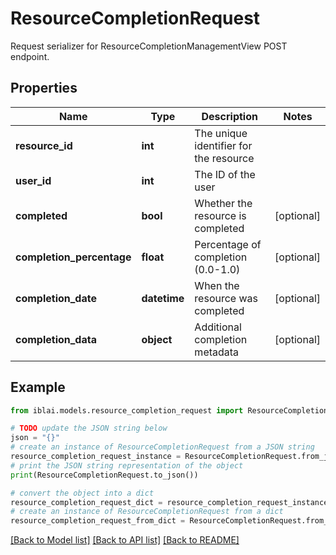 # ResourceCompletionRequest

Request serializer for ResourceCompletionManagementView POST endpoint.

## Properties

Name | Type | Description | Notes
------------ | ------------- | ------------- | -------------
**resource_id** | **int** | The unique identifier for the resource | 
**user_id** | **int** | The ID of the user | 
**completed** | **bool** | Whether the resource is completed | [optional] 
**completion_percentage** | **float** | Percentage of completion (0.0-1.0) | [optional] 
**completion_date** | **datetime** | When the resource was completed | [optional] 
**completion_data** | **object** | Additional completion metadata | [optional] 

## Example

```python
from iblai.models.resource_completion_request import ResourceCompletionRequest

# TODO update the JSON string below
json = "{}"
# create an instance of ResourceCompletionRequest from a JSON string
resource_completion_request_instance = ResourceCompletionRequest.from_json(json)
# print the JSON string representation of the object
print(ResourceCompletionRequest.to_json())

# convert the object into a dict
resource_completion_request_dict = resource_completion_request_instance.to_dict()
# create an instance of ResourceCompletionRequest from a dict
resource_completion_request_from_dict = ResourceCompletionRequest.from_dict(resource_completion_request_dict)
```
[[Back to Model list]](../README.md#documentation-for-models) [[Back to API list]](../README.md#documentation-for-api-endpoints) [[Back to README]](../README.md)


